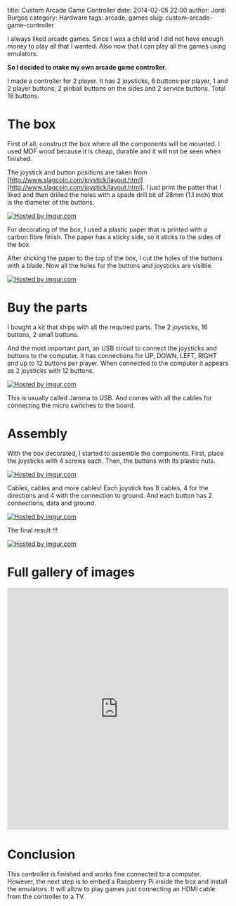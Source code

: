 title: Custom Arcade Game Controller
date: 2014-02-05 22:00
author: Jordi Burgos
category: Hardware
tags: arcade, games
slug: custom-arcade-game-controller

I always liked arcade games. Since I was a child and I did not have enough money to play all that I wanted. Also now that I can play all the games using emulators.

**So I decided to make my own arcade game controller.**

I made a controller for 2 player. It has 2 joysticks, 6 buttons per player, 1 and 2 player buttons, 2 pinball buttons on the sides and 2 service buttons. Total 18 buttons.

The box
=======

First of all, construct the box where all the components will be mounted. I used MDF wood because it is cheap, durable and it will not be seen when finished.

The joystick and button positions are taken from [http://www.slagcoin.com/joystick/layout.html](http://www.slagcoin.com/joystick/layout.html). I just print the patter that I liked and then drilled the holes with a spade drill bit of 28mm (1.1 inch) that is the diameter of the buttons.

<a href="http://imgur.com/ebnAn0v"><img class="img-responsive center-block" src="http://i.imgur.com/ebnAn0vl.jpg" title="Hosted by imgur.com"/></a>

For decorating of the box, I used a plastic paper that is printed with a carbon fibre finish. The paper has a sticky side, so it sticks to the sides of the box.

After sticking the paper to the top of the box, I cut the holes of the buttons with a blade. Now all the holes for the buttons and joysticks are visible.

<a href="http://imgur.com/PpEDA7k"><img class="img-responsive center-block" src="http://i.imgur.com/PpEDA7kl.jpg" title="Hosted by imgur.com"/></a>

Buy the parts
=============

I bought a kit that ships with all the required parts. The 2 joysticks, 16 buttons, 2 small buttons.

And the most important part, an USB circuit to connect the joysticks and buttons to the computer. It has connections for UP, DOWN, LEFT, RIGHT and up to 12 buttons per player. When connected to the computer it appears as 2 joysticks with 12 buttons.

<a href="http://imgur.com/kX7BxPj"><img class="img-responsive center-block" src="http://i.imgur.com/kX7BxPjl.jpg" title="Hosted by imgur.com"/></a>

This is usually called Jamma to USB. And comes with all the cables for connecting the micro switches to the board.

Assembly
========

With the box decorated, I started to assemble the components. First, place the joysticks with 4 screws each. Then, the buttons with its plastic nuts.

<a href="http://imgur.com/auCqnvA"><img class="img-responsive center-block" src="http://i.imgur.com/auCqnvAl.jpg" title="Hosted by imgur.com"/></a>

Cables, cables and more cables! Each joystick has 8 cables, 4 for the directions and 4 with the connection to ground. And each button has 2 connections, data and ground.

<a href="http://imgur.com/aH7fjtf"><img class="img-responsive center-block" src="http://i.imgur.com/aH7fjtfl.jpg" title="Hosted by imgur.com"/></a>

The final result !!!

<a href="http://imgur.com/jU5QLxl"><img class="img-responsive center-block" src="http://i.imgur.com/jU5QLxll.jpg" title="Hosted by imgur.com"/></a>

Full gallery of images
======================

<iframe class="imgur-album" width="100%" height="550" frameborder="0" src="http://imgur.com/a/96I2V/embed"></iframe>

Conclusion
==========

This controller is finished and works fine connected to a computer. However, the next step is to embed a Raspberry Pi inside the box and install the emulators. It will allow to play games just connecting an HDMI cable from the controller to a TV.
